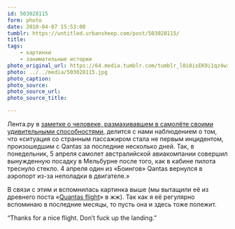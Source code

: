 ```yaml
---
id: 503028115
form: photo
date: 2010-04-07 15:53:00
tumblr: https://untitled.urbansheep.com/post/503028115/
title:
tags:
    - картинки
    - занимательные истории
photo_original_url: https://64.media.tumblr.com/tumblr_l0i0isEK9i1qz4wzio1_500.jpg
photo: ../../media/503028115.jpg
photo_caption:
photo_source:
photo_source_url:
photo_source_title:

---
```


<p>Лента.ру в <a href="http://lenta.ru/news/2010/04/06/extrasensoric/">заметке о человеке, размахивавшем в самолёте своими удивительными способностями</a>, делится с нами наблюдением о том, что «ситуация со странным пассажиром стала не первым инцидентом, произошедшим с Qantas за последние несколько дней. Так, в понедельник, 5 апреля самолет австралийской авиакомпании совершил вынужденную посадку в Мельбурне после того, как в кабине пилота треснуло стекло. 4 апреля один из «Боингов» Qantas вернулся в аэропорт из-за неполадки в двигателе.»</p>

<p>В связи с этим и вспомнилась картинка выше (мы вытащили её из древнего поста «<a href="http://urbansheep.livejournal.com/332330.html">Quantas flight</a>» в жж). Так как я её регулярно вспоминаю в последние месяцы, то пусть она и здесь тоже полежит.</p>

<p>“Thanks for a nice flight. Don’t fuck up the landing.”</p>
